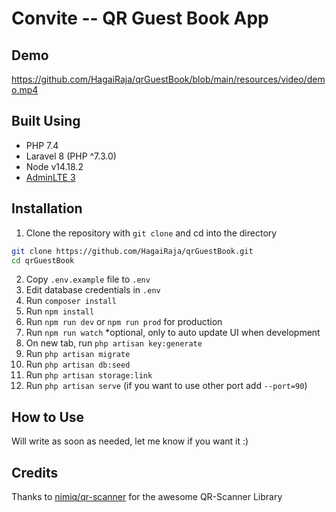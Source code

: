 # Convite -- QR Guest Book App
 
## Demo
https://github.com/HagaiRaja/qrGuestBook/blob/main/resources/video/demo.mp4

## Built Using
- PHP 7.4
- Laravel 8 (PHP ^7.3.0)
- Node v14.18.2
- [AdminLTE 3](https://adminlte.io/)

## Installation

1. Clone the repository with ``git clone`` and cd into the directory
```bash
git clone https://github.com/HagaiRaja/qrGuestBook.git
cd qrGuestBook
```
2. Copy ``.env.example`` file to ``.env``
3. Edit database credentials in ``.env``
4. Run ``composer install``
5. Run ``npm install``
6. Run ``npm run dev`` or ``npm run prod`` for production
7. Run ``npm run watch`` *optional, only to auto update UI when development
8. On new tab, run ``php artisan key:generate``
10. Run ``php artisan migrate``
11. Run ``php artisan db:seed``
12. Run ``php artisan storage:link``
13. Run ``php artisan serve`` (if you want to use other port add ``--port=90``)

## How to Use
Will write as soon as needed, let me know if you want it :)

## Credits
Thanks to [nimiq/qr-scanner](https://github.com/nimiq/qr-scanner) for the awesome QR-Scanner Library